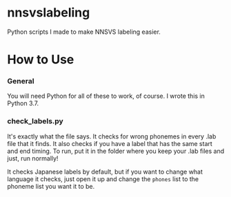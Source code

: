 # nnsvslabeling
Python scripts I made to make NNSVS labeling easier.

# How to Use
### General
You will need Python for all of these to work, of course. I wrote this in Python 3.7.

### check_labels.py

It's exactly what the file says. It checks for wrong phonemes in every .lab file that it finds. It also checks if you have a label that has the same start and end timing. To run, put it in the folder where you keep your .lab files and just, run normally!

It checks Japanese labels by default, but if you want to change what language it checks, just open it up and change the `phones` list to the phoneme list you want it to be.
